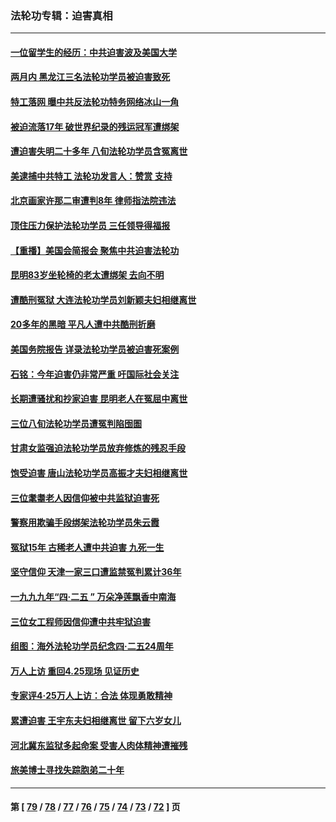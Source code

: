 ### 法轮功专辑：迫害真相
---
#### [一位留学生的经历：中共迫害波及美国大学](../../pages/nf4379/n14008375.md?06040430) 
#### [两月内 黑龙江三名法轮功学员被迫害致死](../../pages/nf4379/n14006552.md?06040430) 
#### [特工落网 曝中共反法轮功特务网络冰山一角](../../pages/nf4379/n14006412.md?06040430) 
#### [被迫流落17年 破世界纪录的残运冠军遭绑架](../../pages/nf4379/n14006004.md?06040430) 
#### [遭迫害失明二十多年 八旬法轮功学员含冤离世](../../pages/nf4379/n14005431.md?06040430) 
#### [美逮捕中共特工 法轮功发言人：赞赏 支持](../../pages/nf4379/n14005107.md?06040430) 
#### [北京画家许那二审遭判8年 律师指法院违法](../../pages/nf4379/n14004182.md?06040430) 
#### [顶住压力保护法轮功学员 三任领导得福报](../../pages/nf4379/n14002440.md?06040430) 
#### [【重播】美国会简报会 聚焦中共迫害法轮功](../../pages/nf4379/n14002932.md?06040430) 
#### [昆明83岁坐轮椅的老太遭绑架 去向不明](../../pages/nf4379/n14000874.md?06040430) 
#### [遭酷刑冤狱 大连法轮功学员刘新颖夫妇相继离世](../../pages/nf4379/n13998111.md?06040430) 
#### [20多年的黑暗 平凡人遭中共酷刑折磨](../../pages/nf4379/n13997976.md?06040430) 
#### [美国务院报告 详录法轮功学员被迫害死案例](../../pages/nf4379/n13997752.md?06040430) 
#### [石铭：今年迫害仍非常严重 吁国际社会关注](../../pages/nf4379/n13996099.md?06040430) 
#### [长期遭骚扰和抄家迫害 昆明老人在冤屈中离世](../../pages/nf4379/n13990487.md?06040430) 
#### [三位八旬法轮功学员遭冤判陷囹圄](../../pages/nf4379/n13988869.md?06040430) 
#### [甘肃女监强迫法轮功学员放弃修炼的残忍手段](../../pages/nf4379/n13988053.md?06040430) 
#### [饱受迫害 唐山法轮功学员高振才夫妇相继离世](../../pages/nf4379/n13987209.md?06040430) 
#### [三位耄耋老人因信仰被中共监狱迫害死](../../pages/nf4379/n13986618.md?06040430) 
#### [警察用欺骗手段绑架法轮功学员朱云霞](../../pages/nf4379/n13985959.md?06040430) 
#### [冤狱15年 古稀老人遭中共迫害 九死一生](../../pages/nf4379/n13985199.md?06040430) 
#### [坚守信仰 天津一家三口遭监禁冤判累计36年](../../pages/nf4379/n13983791.md?06040430) 
#### [一九九九年“四·二五 ” 万朵净莲飘香中南海](../../pages/nf4379/n13984266.md?06040430) 
#### [三位女工程师因信仰遭中共牢狱迫害](../../pages/nf4379/n13982891.md?06040430) 
#### [组图：海外法轮功学员纪念四‧二五24周年](../../pages/nf4379/n13979790.md?06040430) 
#### [万人上访 重回4.25现场 见证历史](../../pages/nf4379/n13979775.md?06040430) 
#### [专家评4‧25万人上访：合法 体现勇敢精神](../../pages/nf4379/n13975820.md?06040430) 
#### [累遭迫害 王宇东夫妇相继离世 留下六岁女儿](../../pages/nf4379/n13977555.md?06040430) 
#### [河北冀东监狱多起命案 受害人肉体精神遭摧残](../../pages/nf4379/n13976483.md?06040430) 
#### [旅美博士寻找失踪胞弟二十年](../../pages/nf4379/n13976318.md?06040430) 

---
#### 第 [ [79](./79.md?06040430) / [78](./78.md?06040430) / [77](./77.md?06040430) / [76](./76.md?06040430) / [75](./75.md?06040430) / [74](./74.md?06040430) / [73](./73.md?06040430) / [72](./72.md?06040430) ] 页
